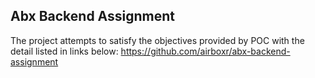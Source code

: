 ## Abx Backend Assignment

The project attempts to satisfy the objectives provided by POC with the detail listed in links below:
https://github.com/airboxr/abx-backend-assignment


